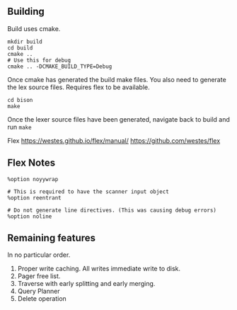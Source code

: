 ## Building

Build uses cmake. 

```
mkdir build
cd build
cmake ..
# Use this for debug
cmake .. -DCMAKE_BUILD_TYPE=Debug
```

Once cmake has generated the build make files. You also need to generate the lex source files. 
Requires flex to be available.

```
cd bison
make
```

Once the lexer source files have been generated, navigate back to build and run `make`


Flex
https://westes.github.io/flex/manual/
https://github.com/westes/flex



## Flex Notes

```
%option noyywrap

# This is required to have the scanner input object
%option reentrant

# Do not generate line directives. (This was causing debug errors)
%option noline
```

## Remaining features

In no particular order.

1. Proper write caching. All writes immediate write to disk.
2. Pager free list.
3. Traverse with early splitting and early merging.
4. Query Planner
5. Delete operation